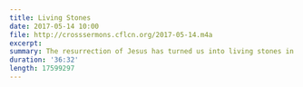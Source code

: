 ```yaml
---
title: Living Stones
date: 2017-05-14 10:00
file: http://crosssermons.cflcn.org/2017-05-14.m4a
excerpt: 
summary: The resurrection of Jesus has turned us into living stones in the temple of God.
duration: '36:32'
length: 17599297
---
```

